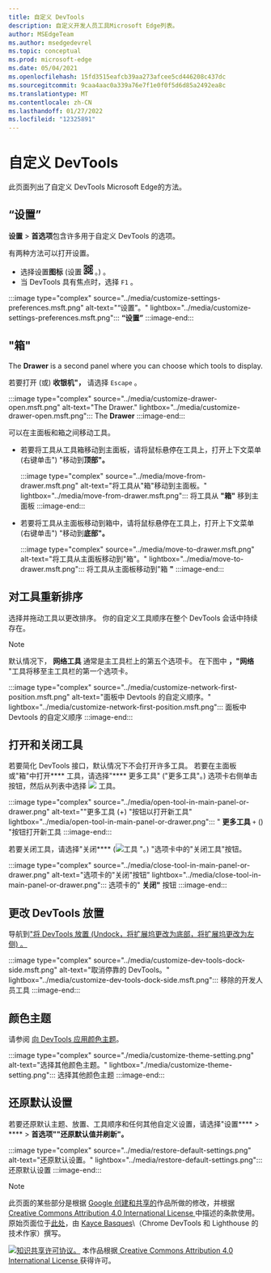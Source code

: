 ```yaml
---
title: 自定义 DevTools
description: 自定义开发人员工具Microsoft Edge列表。
author: MSEdgeTeam
ms.author: msedgedevrel
ms.topic: conceptual
ms.prod: microsoft-edge
ms.date: 05/04/2021
ms.openlocfilehash: 15fd3515eafcb39aa273afcee5cd446208c437dc
ms.sourcegitcommit: 9caa4aac0a339a76e7f1e0f0f5d6d85a2492ea8c
ms.translationtype: MT
ms.contentlocale: zh-CN
ms.lasthandoff: 01/27/2022
ms.locfileid: "12325891"
---
```

<!-- Copyright Kayce Basques

   Licensed under the Apache License, Version 2.0 (the "License");
   you may not use this file except in compliance with the License.
   You may obtain a copy of the License at

       https://www.apache.org/licenses/LICENSE-2.0

   Unless required by applicable law or agreed to in writing, software
   distributed under the License is distributed on an "AS IS" BASIS,
   WITHOUT WARRANTIES OR CONDITIONS OF ANY KIND, either express or implied.
   See the License for the specific language governing permissions and
   limitations under the License.  -->
# <a name="customize-devtools"></a>自定义 DevTools

此页面列出了自定义 DevTools Microsoft Edge的方法。


<!-- ====================================================================== -->
## <a name="settings"></a>“设置”

**设置**  >  **首选项**包含许多用于自定义 DevTools 的选项。

有两种方法可以打开设置。

*   选择设置**图标** (设置 ![ 图标 ](../media/settings-icon-dark.msft.png) 。) 。
*   当 DevTools 具有焦点时，选择 `F1` 。

:::image type="complex" source="../media/customize-settings-preferences.msft.png" alt-text="“设置”。" lightbox="../media/customize-settings-preferences.msft.png":::
   **“设置”**
:::image-end:::


<!-- ====================================================================== -->
## <a name="drawer"></a>"箱"

The **Drawer** is a second panel where you can choose which tools to display.

若要打开 (或) **收银机"，** 请选择 `Escape` 。

:::image type="complex" source="../media/customize-drawer-open.msft.png" alt-text="The Drawer." lightbox="../media/customize-drawer-open.msft.png":::
   The **Drawer**
:::image-end:::

可以在主面板和箱之间移动工具。

*   若要将工具从工具箱移动到主面板，请将鼠标悬停在工具上，打开上下文菜单 (右键单击") "移动到**顶部"。**

    :::image type="complex" source="../media/move-from-drawer.msft.png" alt-text="将工具从&quot;箱&quot;移动到主面板。" lightbox="../media/move-from-drawer.msft.png":::
       将工具从 **"箱"** 移到主面板
    :::image-end:::

*   若要将工具从主面板移动到箱中，请将鼠标悬停在工具上，打开上下文菜单 (右键单击") "移动到**底部"。**

    :::image type="complex" source="../media/move-to-drawer.msft.png" alt-text="将工具从主面板移动到&quot;箱&quot;。" lightbox="../media/move-to-drawer.msft.png":::
       将工具从主面板移动到"箱 **"**
    :::image-end:::


<!-- ====================================================================== -->
## <a name="reorder-tools"></a>对工具重新排序

选择并拖动工具以更改排序。  你的自定义工具顺序在整个 DevTools 会话中持续存在。

> [!NOTE]
> 默认情况下， **网络工具** 通常是主工具栏上的第五个选项卡。  在下图中 **，"网络** "工具将移至主工具栏的第一个选项卡。

:::image type="complex" source="../media/customize-network-first-position.msft.png" alt-text="面板中 Devtools 的自定义顺序。" lightbox="../media/customize-network-first-position.msft.png":::
   面板中 Devtools 的自定义顺序
:::image-end:::


<!-- ====================================================================== -->
## <a name="open-and-close-tools"></a>打开和关闭工具

若要简化 DevTools 接口，默认情况下不会打开许多工具。 若要在主面板或"箱"中打开**** 工具，请选择"**** 更多工具" ("更多工具"。) 选项卡右侧单击按钮，然后从列表中选择 ![ ](../media/open-tab-icon.png) 工具。

:::image type="complex" source="../media/open-tool-in-main-panel-or-drawer.png" alt-text="&quot;更多工具 (+) &quot;按钮以打开新工具" lightbox="../media/open-tool-in-main-panel-or-drawer.png":::
   " **更多工具** `+` () "按钮打开新工具
:::image-end:::

若要关闭工具，请选择"关闭**** (![ 工具 ](../media/close-tab-icon.png) "。) "选项卡中的"关闭工具"按钮。

:::image type="complex" source="../media/close-tool-in-main-panel-or-drawer.png" alt-text="选项卡的&quot;关闭&quot;按钮" lightbox="../media/close-tool-in-main-panel-or-drawer.png":::
   选项卡的" **关闭"** 按钮
:::image-end:::


<!-- ====================================================================== -->
## <a name="change-devtools-placement"></a>更改 DevTools 放置

导航到["将 DevTools 放置 (Undock，将扩展坞更改为底部，将扩展坞更改为左侧) 。 ](./placement.md)

:::image type="complex" source="../media/customize-dev-tools-dock-side.msft.png" alt-text="取消停靠的 DevTools。" lightbox="../media/customize-dev-tools-dock-side.msft.png":::
   移除的开发人员工具
:::image-end:::


<!-- ====================================================================== -->
## <a name="color-themes"></a>颜色主题

请参阅 [向 DevTools 应用颜色主题](./theme.md)。

:::image type="complex" source="./media/customize-theme-setting.png" alt-text="选择其他颜色主题。" lightbox="./media/customize-theme-setting.png":::
   选择其他颜色主题
:::image-end:::


<!-- ====================================================================== -->
## <a name="restore-default-settings"></a>还原默认设置

若要还原默认主题、放置、工具顺序和任何其他自定义设置，请选择"设置****  >  ****  >  **首选项""还原默认值并刷新"。**

:::image type="complex" source="../media/restore-default-settings.png" alt-text="还原默认设置。" lightbox="../media/restore-default-settings.png":::
   还原默认设置
:::image-end:::


<!-- ====================================================================== -->
> [!NOTE]
> 此页面的某些部分是根据 [Google 创建和共享的](https://developers.google.com/terms/site-policies)作品所做的修改，并根据[ Creative Commons Attribution 4.0 International License ](https://creativecommons.org/licenses/by/4.0)中描述的条款使用。
> 原始页面位于[此处](https://developers.google.com/web/tools/chrome-devtools/customize/index)，由 [Kayce Basques](https://developers.google.com/web/resources/contributors#kayce-basques)\（Chrome DevTools 和 Lighthouse 的技术作家）撰写。

[![知识共享许可协议。](https://i.creativecommons.org/l/by/4.0/88x31.png)](https://creativecommons.org/licenses/by/4.0)
本作品根据[ Creative Commons Attribution 4.0 International License ](https://creativecommons.org/licenses/by/4.0)获得许可。
